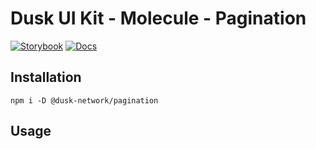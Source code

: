 # Dusk UI Kit - Molecule - Pagination

[![Storybook](https://img.shields.io/badge/Storybook-Component_Playground-%23FF4785?style=flat&logo=storybook)](https://dusk-network.github.io/dusk-ui-kit/?path=/story/components-atoms-pagination)
[![Docs](https://img.shields.io/badge/Documentation-%235E35CF?style=flat)](https://dusk-network.github.io/dusk-ui-kit/docs/components/atoms/pagination)

## Installation

```
npm i -D @dusk-network/pagination
```

## Usage

<!-- MARKDOWN-AUTO-DOCS:START (CODE:src=../../../examples/src/Pagination.svelte) -->
<!-- MARKDOWN-AUTO-DOCS:END -->
